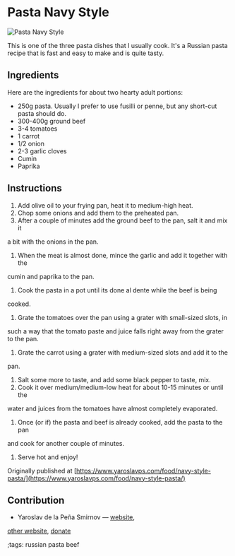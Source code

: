 # Pasta Navy Style

![Pasta Navy Style](pix/pasta-navy-style.webp)

This is one of the three pasta dishes that I usually cook. It's a Russian pasta
recipe that is fast and easy to make and is quite tasty.

## Ingredients

Here are the ingredients for about two hearty adult portions:

* 250g pasta. Usually I prefer to use fusilli or penne, but any short-cut pasta
should do.
* 300-400g ground beef
* 3-4 tomatoes
* 1 carrot
* 1/2 onion
* 2-3 garlic cloves
* Cumin
* Paprika

## Instructions

1. Add olive oil to your frying pan, heat it to medium-high heat.
2. Chop some onions and add them to the preheated pan.
3. After a couple of minutes add the ground beef to the pan, salt it and mix it

a bit with the onions in the pan.

1. When the meat is almost done, mince the garlic and add it together with the

cumin and paprika to the pan.

1. Cook the pasta in a pot until its done al dente while the beef is being

cooked.

1. Grate the tomatoes over the pan using a grater with small-sized slots, in

such a way that the tomato paste and juice falls right away from the grater
to the pan.

1. Grate the carrot using a grater with medium-sized slots and add it to the

pan.

1. Salt some more to taste, and add some black pepper to taste, mix.
2. Cook it over medium/medium-low heat for about 10-15 minutes or until the

water and juices from the tomatoes have almost completely evaporated.

1. Once (or if) the pasta and beef is already cooked, add the pasta to the pan

and cook for another couple of minutes.

1. Serve hot and enjoy!

Originally published at [https://www.yaroslavps.com/food/navy-style-pasta/](https://www.yaroslavps.com/food/navy-style-pasta/)

## Contribution

- Yaroslav de la Peña Smirnov — [website](https://www.yaroslavps.com/),

[other website](https://saucesource.cc/),
[donate](https://www.yaroslavps.com/donate)

;tags: russian pasta beef
